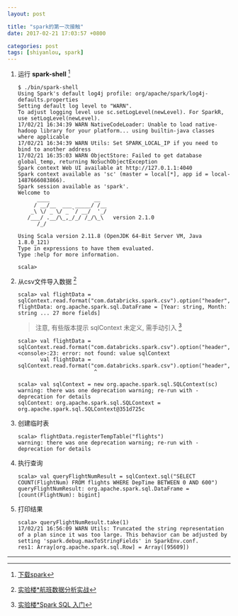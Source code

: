 ```yaml
---
layout: post

title: "spark的第一次接触"
date: 2017-02-21 17:03:57 +0800

categories: post
tags: [shiyanlou, spark]
---
```


1. 运行 **spark-shell** [^1]

    ```shell
    $ ./bin/spark-shell
    Using Spark's default log4j profile: org/apache/spark/log4j-defaults.properties
    Setting default log level to "WARN".
    To adjust logging level use sc.setLogLevel(newLevel). For SparkR, use setLogLevel(newLevel).
    17/02/21 16:34:39 WARN NativeCodeLoader: Unable to load native-hadoop library for your platform... using builtin-java classes where applicable
    17/02/21 16:34:39 WARN Utils: Set SPARK_LOCAL_IP if you need to bind to another address
    17/02/21 16:35:03 WARN ObjectStore: Failed to get database global_temp, returning NoSuchObjectException
    Spark context Web UI available at http://127.0.1.1:4040
    Spark context available as 'sc' (master = local[*], app id = local-1487666083866).
    Spark session available as 'spark'.
    Welcome to
          ____              __
         / __/__  ___ _____/ /__
        _\ \/ _ \/ _ `/ __/  '_/
       /___/ .__/\_,_/_/ /_/\_\   version 2.1.0
          /_/

    Using Scala version 2.11.8 (OpenJDK 64-Bit Server VM, Java 1.8.0_121)
    Type in expressions to have them evaluated.
    Type :help for more information.

    scala>
    ```

1. 从csv文件导入数据 [^2]

    ```shell
    scala> val flightData = sqlContext.read.format("com.databricks.spark.csv").option("header","true").load("/home/itaken/1998.csv")
    flightData: org.apache.spark.sql.DataFrame = [Year: string, Month: string ... 27 more fields]
    ```

    > 注意, 有些版本提示 sqlContext 未定义, 需手动引入 [^3]

    ```shell
    scala> val flightData = sqlContext.read.format("com.databricks.spark.csv").option("header","true").load("/home/itaken/1998.csv")
    <console>:23: error: not found: value sqlContext
           val flightData = sqlContext.read.format("com.databricks.spark.csv").option("header","true").load("/home/itaken/1998.csv")
                            ^

    scala> val sqlContext = new org.apache.spark.sql.SQLContext(sc)
    warning: there was one deprecation warning; re-run with -deprecation for details
    sqlContext: org.apache.spark.sql.SQLContext = org.apache.spark.sql.SQLContext@351d725c
    ```

1. 创建临时表

    ```shell
    scala> flightData.registerTempTable("flights")
    warning: there was one deprecation warning; re-run with -deprecation for details

    ```

1. 执行查询

    ```shell
    scala> val queryFlightNumResult = sqlContext.sql("SELECT COUNT(FlightNum) FROM flights WHERE DepTime BETWEEN 0 AND 600")
    queryFlightNumResult: org.apache.spark.sql.DataFrame = [count(FlightNum): bigint]

    ```

1. 打印结果

    ```shell
    scala> queryFlightNumResult.take(1)
    17/02/21 16:56:09 WARN Utils: Truncated the string representation of a plan since it was too large. This behavior can be adjusted by setting 'spark.debug.maxToStringFields' in SparkEnv.conf.
    res1: Array[org.apache.spark.sql.Row] = Array([95609])                          

    ```

------
[^1]: [下载spark](http://spark.apache.org/downloads.html)
[^2]: [实验楼*航班数据分析实战](https://www.shiyanlou.com/courses/610/labs/2076/document)
[^3]: [实验楼*Spark SQL 入门](https://www.shiyanlou.com/courses/736/labs/2441/document)
